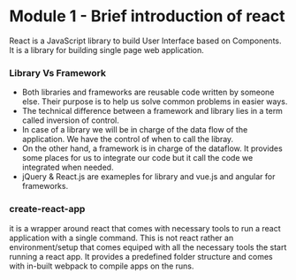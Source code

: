 # Module 1 - Brief introduction of react

React is a  JavaScript library to build User Interface based on Components.
It is a library for building single page web application.

### Library Vs Framework
- Both libraries and frameworks are reusable code written by someone else. Their purpose is to help us solve common problems in easier ways.
- The technical difference between a framework and library lies in a term called inversion of control.
- In case of a library we will be in charge of the data flow of the application. We have the control of when to call the libray.
- On the other hand, a framework is in charge of the dataflow. It provides some places for us to integrate our code but it call the code we integrated when needed.
- jQuery & React.js are exameples for library and vue.js and angular for frameworks.

### create-react-app
it is a wrapper around react that comes with necessary tools to run a react application with a single command. This is not react rather an environment/setup that comes equiped with all the necessary tools the start running a react app. It provides a predefined folder structure and comes with in-built webpack to compile apps on the runs.

